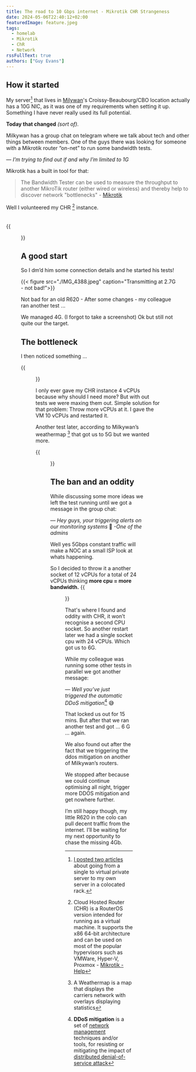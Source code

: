 ```yaml
---
title: The road to 10 Gbps internet - Mikrotik CHR Strangeness
date: 2024-05-06T22:40:12+02:00
featuredImage: feature.jpeg
tags:
  - homelab
  - Mikrotik
  - ChR
  - Network
rssFullText: true
authors: ["Guy Evans"]
---
```

## How it started
My server[^Homelab] that lives in [Milywan](https://milkywan.fr)'s Croissy-Beaubourg/CBO location actually has a 10G NIC, as it was one of my requirements when setting it up. Something I have never really used its full potential. 

__Today that changed__ _(sort of)._

[^Homelab]: [I posted two articles](https://guy-evans.com/series/vps-to-a-coloed-server-my-homelab-journey/) about going from a single to virtual private server to my own server in a colocated rack.

Milkywan has a group chat on telegram where we talk about tech and other things between members. One of the guys there was looking for someone with a Mikrotik router “on-net” to run some bandwidth tests. 

— *I’m trying to find out if and why I’m limited to 1G*

Mikrotik has a built in tool for that:
> The Bandwidth Tester can be used to measure the throughput to another MikroTik router (either wired or wireless) and thereby help to discover network "bottlenecks" - [Mikrotik](https://help.mikrotik.com/docs/display/ROS/Bandwidth+Test)


Well I volunteered my CHR [^1] instance. </br></br></br>
{{<figure src="/img/jack_whatcouldgowrong.gif">}}
## A good start
So I dm’d him some connection details and he started his tests!

[^1]: Cloud Hosted Router (CHR) is a RouterOS version intended for running as a virtual machine. It supports the x86 64-bit architecture and can be used on most of the popular hypervisors such as VMWare, Hyper-V, Proxmox - [Mikrotik - Help](https://help.mikrotik.com/docs/display/ROS/Cloud+Hosted+Router%2C+CHR)

{{< figure src="./IMG_4388.jpeg" caption="Transmitting at 2.7G - not bad!">}}

Not bad for an old R620 - After some changes - my colleague ran another test ...

We managed 4G. (I forgot to take a screenshot) Ok but still not quite our the target. 

## The bottleneck

I then noticed something …

{{<figure src="IMG_4389.jpeg" caption="AH! - A bottleneck">}}

I only ever gave my CHR instance 4 vCPUs because why should I need more? But with out tests we were maxing them out. Simple solution for that problem:  Throw more vCPUs at it. I gave the VM 10 vCPUs and restarted it. 

Another test later, according to Milkywan’s weathermap [^wm] that got us to 5G but we wanted more. 

{{<figure src="IMG_4390.jpeg" caption="You can see 5Gbps coming in from the router named cer2024.edge.tls (lower middle)">}} 

[^wm]: A Weathermap is a map that displays the carriers network with overlays displaying statistics

## The ban and an oddity

While discussing some more ideas we left the test running until we got a message in the group chat:

— *Hey guys, your triggering alerts on our monitoring systems* 🤣 
_-One of the admins_

Well yes 5Gbps constant traffic will make a NOC at a small ISP look at whats happening. 

So I decided to throw it a another socket of 12 vCPUs for a total of 24 vCPUs thinking **more cpu = more bandwidth.**
{{<figure src="/img/jeremy-clarkson-sometimes-my-genius.gif">}}

That's where I found and oddity with CHR, it won’t recognise a second CPU socket. So another restart later we had a single socket cpu with 24 vCPUs. Which got us to 6G. 

While my colleague was running some other tests in parallel we got another message:

— *Well you’ve just triggered the automatic DDoS mitigation*[^anti-ddos] 😅

[^anti-ddos]: **DDoS mitigation** is a set of [network management](https://en.wikipedia.org/wiki/Network_management "Network management") techniques and/or tools, for resisting or mitigating the impact of [distributed denial-of-service attack](https://en.wikipedia.org/wiki/Distributed_denial-of-service_attack "Distributed denial-of-service attack")

That locked us out for 15 mins. But after that we ran another test and got … 6 G … again. 

We also found out after the fact that we triggering the ddos mitigation on another of Milkywan’s routers. 

We stopped after because we could continue optimising all night, trigger more DDOS mitigation and get nowhere further.

I’m still happy though, my little R620 in the colo can pull decent traffic from the internet. I’ll be waiting for my next opportunity to chase the missing 4Gb. 
